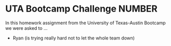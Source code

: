 # UTA Bootcamp Challenge NUMBER

In this homework assignment from the University of Texas-Austin Bootcamp we were asked to ...






- Ryan (is trying really hard not to let the whole team down)